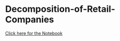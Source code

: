 # Decomposition-of-Retail-Companies

[Click here for the Notebook](https://github.com/angelotc/Decomposition-of-Retail-Companies/blob/master/Seasonal%20Decomposition%20of%20Retail%20Companies.ipynb)
